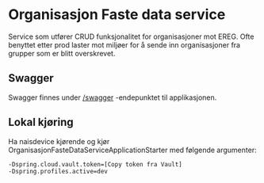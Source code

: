 # Organisasjon Faste data service

Service som utfører CRUD funksjonalitet for organisasjoner mot EREG. Ofte benyttet etter prod laster mot miljøer for å
sende inn organisasjoner fra grupper som er blitt overskrevet.

## Swagger

Swagger finnes under [/swagger](https://testnav-organisasjon-faste-data-service.dev.intern.nav.no/swagger) -endepunktet
til applikasjonen.

## Lokal kjøring

Ha naisdevice kjørende og kjør OrganisasjonFasteDataServiceApplicationStarter med følgende argumenter:

```
-Dspring.cloud.vault.token=[Copy token fra Vault]
-Dspring.profiles.active=dev
```
